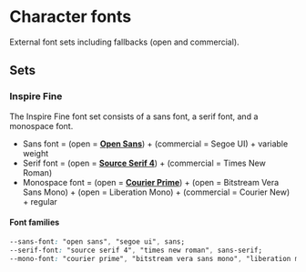 # Character fonts

External font sets including fallbacks (open and commercial).

## Sets

### Inspire Fine

The Inspire Fine font set consists of a sans font, a serif font, and a monospace font.

* Sans font = (open = [**Open Sans**](https://fonts.google.com/specimen/Open+Sans)) + (commercial = Segoe UI) + variable weight
* Serif font = (open = [**Source Serif 4**](https://fonts.google.com/specimen/Source+Serif+4)) + (commercial = Times New Roman)
* Monospace font = (open = [**Courier Prime**](https://fonts.google.com/specimen/Courier+Prime)) + (open = Bitstream Vera Sans Mono) + (open = Liberation Mono) + (commercial = Courier New) + regular

#### Font families

```css
--sans-font: "open sans", "segoe ui", sans;
--serif-font: "source serif 4", "times new roman", sans-serif;
--mono-font: "courier prime", "bitstream vera sans mono", "liberation mono", "courier new", monospace;
```
